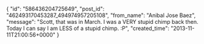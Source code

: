  {
   "id": "586436204725649",
   "post_id": "462493170453287_494974957205108",
   "from_name": "Anibal Jose Baez",
   "message": "Scott, that was in March. I was a VERY stupid chimp back then. Today I can say I am LESS of a stupid chimp. :P",
   "created_time": "2013-11-11T21:00:56+0000"
 }
